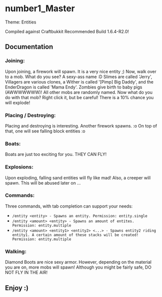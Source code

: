 number1_Master
==============
Theme: Entities

Compiled against Craftbukkit Recommended Build 1.6.4-R2.0!

Documentation
-------------

### Joining:
Upon joining, a firework will spawn. It is a very nice entity ;) Now, walk over to a mob. What do you see? A sexy-ass name :D
Slimes are called 'Jerry', Villagers are various clones, a Wither is called '[Pimp] Big Daddy', and the EnderDragon is called 'Mama Endy'.
Zombies give birth to baby pigs (AWWWWWWW)! All other mobs are randomly named. Now what do you do with that mob?
Right click it, but be careful! There is a 10% chance you will explode!

### Placing / Destroying:
Placing and destroying is interesting. Another firework spawns. :o On top of that, one will see falling block entities :o

### Boats:
Boats are just too exciting for you. THEY CAN FLY!

### Explosions:
Upon exploding, falling sand entities will fly like mad! Also, a creeper will spawn. This will be abused later on ...

### Commands:
Three commands, with tab completion can support your needs:
* `/entity <entity> - Spawns an entity. Permission: entity.single`
* `/entity <amount> <entity> - Spawns an amount of entites. Permission: entity.multiple`
* `/entity <amount> <entity1> <entity2> <...> - Spawns entity2 riding entity1. A certain amount of these stacks will be created! Permission: entity.multiple`

### Walking:
Diamond Boots are nice sexy armor. However, depending on the material you are on, more mobs will spawn!
Although you might be fairly safe, DO NOT FLY IN THE AIR!

Enjoy :)
--------
